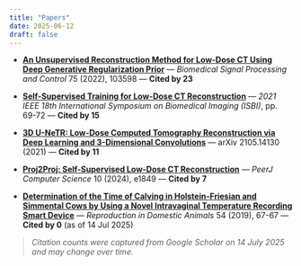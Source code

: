 ```yaml
---
title: "Papers"
date: 2025-06-12
draft: false
---
```


- **[An Unsupervised Reconstruction Method for Low-Dose CT Using Deep Generative Regularization Prior](https://doi.org/10.1016/j.bspc.2022.103598)**
  — _Biomedical Signal Processing and Control_ 75 (2022), 103598 — **Cited by
  23**

- **[Self-Supervised Training for Low-Dose CT Reconstruction](https://ieeexplore.ieee.org/document/9433944)**
  — _2021 IEEE 18th International Symposium on Biomedical Imaging (ISBI)_, pp.
  69-72 — **Cited by 15**

- **[3D U-NeTR: Low-Dose Computed Tomography Reconstruction via Deep Learning and 3-Dimensional Convolutions](https://arxiv.org/abs/2105.14130)**
  — arXiv 2105.14130 (2021) — **Cited by 11**

- **[Proj2Proj: Self-Supervised Low-Dose CT Reconstruction](https://doi.org/10.7717/peerj-cs.1849)**
  — _PeerJ Computer Science_ 10 (2024), e1849 — **Cited by 7**

- **[Determination of the Time of Calving in Holstein-Friesian and Simmental Cows by Using a Novel Intravaginal Temperature Recording Smart Device](https://doi.org/10.1111/rda.13527)**
  — _Reproduction in Domestic Animals_ 54 (2019), 67-67 — **Cited by 0** (as of
  14 Jul 2025)

> _Citation counts were captured from Google Scholar on 14 July 2025 and may
> change over time._
